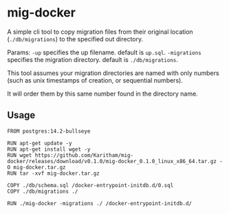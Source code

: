 # mig-docker

A simple cli tool to copy migration files from their original location (`./db/migrations`) to the specified out directory.

Params:
`-up` specifies the up filename. default is `up.sql`.
`-migrations` specifies the migration directory. default is `./db/migrations`.

This tool assumes your migration directories are named with only numbers (such as unix timestamps of creation, or sequential numbers).

It will order them by this same number found in the directory name.

## Usage

```docker
FROM postgres:14.2-bullseye

RUN apt-get update -y
RUN apt-get install wget -y
RUN wget https://github.com/Karitham/mig-docker/releases/download/v0.1.0/mig-docker_0.1.0_linux_x86_64.tar.gz -O mig-docker.tar.gz
RUN tar -xvf mig-docker.tar.gz

COPY ./db/schema.sql /docker-entrypoint-initdb.d/0.sql
COPY ./db/migrations ./

RUN ./mig-docker -migrations ./ /docker-entrypoint-initdb.d/
```

